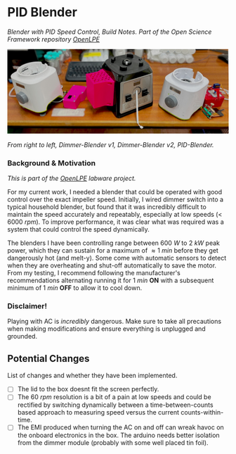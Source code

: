 # PID Blender
_Blender with PID Speed Control, Build Notes. Part of the Open Science Framework repository [OpenLPE](https://osf.io/evupy/)_

![Image of all three blenders in order](./Images/Blenders.jpeg)

_From right to left, Dimmer-Blender v1, Dimmer-Blender v2, PID-Blender._

### Background \& Motivation

_This is part of the [OpenLPE](https://osf.io/evupy/) labware project._

For my current work, I needed a blender that could be operated with good control over the exact impeller speed. Initially, I wired dimmer switch into a typical household blender, but found that it was incredibly difficult to maintain the speed accurately and repeatably, especially at low speeds (< $6000$ $rpm$). To improve performance, it was clear what was required was a system that could control the speed dynamically.

The blenders I have been controlling range between $600$ $W$ to $2$ $kW$ peak power, which they can sustain for a maximum of $\approx 1$ $min$ before they get dangerously hot (and melt-y). Some come with automatic sensors to detect when they are overheating and shut-off automatically to save the motor. From my testing, I recommend following the manufacturer's recommendations alternating running it for $1$ $min$ **ON** with a subsequent minimum of $1$ $min$ **OFF** to allow it to cool down.

### Disclaimer!

Playing with AC is _incredibly_ dangerous. Make sure to take all precautions when making modifications and ensure everything is unplugged and grounded.

## Potential Changes

List of changes and whether they have been implemented.

- [ ] The lid to the box doesnt fit the screen perfectly.
- [ ] The $60$ $rpm$ resolution is a bit of a pain at low speeds and could be rectified by switching dynamically between a time-between-counts based approach to measuring speed versus the current counts-within-time.
- [ ] The EMI produced when turning the AC on and off can wreak havoc on the onboard electronics in the box. The arduino needs better isolation from the dimmer module (probably with some well placed tin foil).

